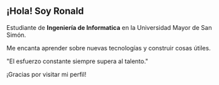 ## ¡Hola!  Soy Ronald

Estudiante de **Ingeniería de Informatica** en la Universidad Mayor de San Simón.

Me encanta aprender sobre nuevas tecnologías y construir cosas útiles.

"El esfuerzo constante siempre supera al talento."

¡Gracias por visitar mi perfil! 
